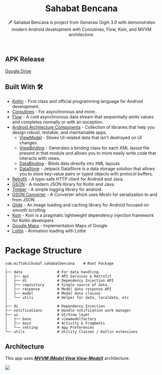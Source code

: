 <h1 align="center">Sahabat Bencana</h1>

<p align="center">  
🗡️ Sahabat Bencana is project from Generasi Gigih 3.0 with demonstrates modern Android development with Coroutines, Flow, Koin, and MVVM architecture.
</p>
<br />

## APK Release
[Google Drive](https://drive.google.com/drive/u/0/folders/1nIOYB5xTQcMnAa9j2oLS820lMFOoddpZ)
<br />


## Built With 🛠
- [Kotlin](https://kotlinlang.org/) - First class and official programming language for Android development.
- [Coroutines](https://kotlinlang.org/docs/reference/coroutines-overview.html) - For asynchronous and more..
- [Flow](https://kotlin.github.io/kotlinx.coroutines/kotlinx-coroutines-core/kotlinx.coroutines.flow/-flow/) - A cold asynchronous data stream that sequentially emits values and completes normally or with an exception.
- [Android Architecture Components](https://developer.android.com/topic/libraries/architecture) - Collection of libraries that help you design robust, testable, and maintainable apps.
  - [ViewModel](https://developer.android.com/topic/libraries/architecture/viewmodel) - Stores UI-related data that isn't destroyed on UI changes. 
  - [ViewBinding](https://developer.android.com/topic/libraries/view-binding) - Generates a binding class for each XML layout file present in that module and allows you to more easily write code that interacts with views.
  - [DataBinding](https://developer.android.com/topic/libraries/data-binding) - Binds data directly into XML layouts
  - [DataStore](https://developer.android.com/topic/libraries/architecture/datastore) - Jetpack DataStore is a data storage solution that allows you to store key-value pairs or typed objects with protocol buffers.
- [Retrofit](https://square.github.io/retrofit/) - A type-safe HTTP client for Android and Java.
- [GSON](https://github.com/google/gson) - A modern JSON library for Kotlin and Java.
- [Timber](https://github.com/JakeWharton/timber) - A simple logging library for android.
- [GSON Converter](https://github.com/square/retrofit/tree/master/retrofit-converters/gson) - A Converter which uses Moshi for serialization to and from JSON.
- [Glide](https://github.com/bumptech/glide) - An image loading and caching library for Android focused on smooth scrolling
- [Koin](https://github.com/InsertKoinIO/koin) - Koin is a pragmatic lightweight dependency injection framework for Kotlin developers
- [Google Maps](https://developers.google.com/maps/documentation/android-sdk/overview?hl=id) - Implementation Maps of Google
- [Lottie](https://lottiefiles.com/) - Animation loading with Lottie


# Package Structure
    
    com.miftahulhudaf.sahabatbencana    # Root Package
    .
    ├── data                # For data handling.
    |   ├── api             # API Services & Retrofit
    |   ├── di              # Dependency Injection API
    │   ├── repository      # Single source of data.
    │   ├── response        # Model data response API
    │   ├── model           # Model data classes
    │   └── utils           # Helper for date, localdata, etc
    |
    ├── di                  # Dependency Injection
    ├── notifications       # Handle notification work manager
    ├── ui                  # UI/View layer
    |   ├── base            # viewmodelfactory
    │   ├── main            # Activity & Fragments
    │   └── setting         # App Preferences
    └── utils               # Utility Classes / Kotlin extensions


## Architecture
This app uses [***MVVM (Model View View-Model)***](https://developer.android.com/jetpack/docs/guide#recommended-app-arch) architecture.

![](https://developer.android.com/topic/libraries/architecture/images/final-architecture.png)
  
